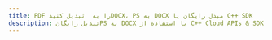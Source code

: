 ---title: PDF را به  تبدیل کنیدDOCX، PS به DOCX مبدل رایگان یا C++ SDKdescription: تبدیل رایگانPS به DOCX با استفاده از C++ Cloud APIs & SDK همچنین اسناد PDF را در Cloud ایجاد، ویرایش و رندر کنید.---